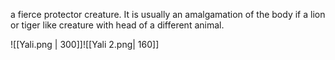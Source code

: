 a fierce protector creature. It is usually an amalgamation of the body if a lion or tiger like creature with head of a different animal.

![[Yali.png | 300]]![[Yali 2.png| 160]]